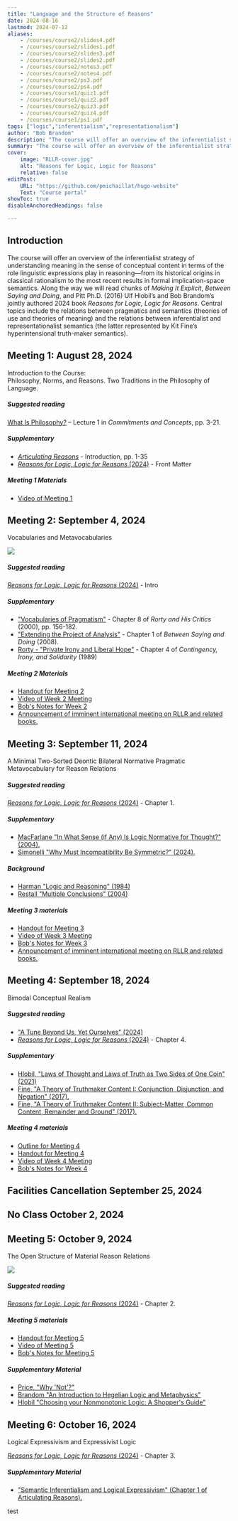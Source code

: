 ```yaml
---
title: "Language and the Structure of Reasons"
date: 2024-08-16
lastmod: 2024-07-12
aliases: 
    - /courses/course2/slides4.pdf
    - /courses/course2/slides1.pdf
    - /courses/course2/slides3.pdf
    - /courses/course2/slides2.pdf
    - /courses/course2/notes3.pdf
    - /courses/course2/notes4.pdf
    - /courses/course2/ps3.pdf
    - /courses/course2/ps4.pdf
    - /courses/course1/quiz1.pdf
    - /courses/course1/quiz2.pdf
    - /courses/course2/quiz3.pdf
    - /courses/course2/quiz4.pdf
    - /courses/course1/ps1.pdf
tags: ["logic","inferentialism","representationalism"]
author: "Bob Brandom"
description: "The course will offer an overview of the inferentialist strategy of understanding meaning in the sense of conceptual content in terms of the role linguistic expressions play in reasoning." 
summary: "The course will offer an overview of the inferentialist strategy of understanding meaning in the sense of conceptual content in terms of the role linguistic expressions play in reasoning—from its historical origins in classical rationalism to the most recent results in formal implication-space semantics. Along the way we will read chunks of *Making It Explicit*, *Between Saying and Doing*, and Pitt Ph.D. (2016) Ulf Hlobil’s and Bob Brandom’s jointly authored 2024 book *Reasons for Logic, Logic for Reasons*." 
cover:
    image: "RLLR-cover.jpg"
    alt: "Reasons for Logic, Logic for Reasons"
    relative: false
editPost:
    URL: "https://github.com/pmichaillat/hugo-website"
    Text: "Course portal"
showToc: true
disableAnchoredHeadings: false

---
```


## Introduction

The course will offer an overview of the inferentialist strategy of understanding meaning in the sense of conceptual content in terms of the role linguistic expressions play in reasoning—from its historical origins in classical rationalism to the most recent results in formal implication-space semantics. Along the way we will read chunks of *Making It Explicit*, *Between Saying and Doing*, and Pitt Ph.D. (2016) Ulf Hlobil’s and Bob Brandom’s jointly authored 2024 book *Reasons for Logic, Logic for Reasons*. Central topics include the relations between pragmatics and semantics (theories of use and theories of meaning) and the relations between inferentialist and representationalist semantics (the latter represented by Kit Fine’s hyperintensional truth-maker semantics).

## Meeting 1: August 28, 2024

Introduction to the Course: <br>
Philosophy, Norms, and Reasons. Two Traditions in the Philosophy of Language.

##### Suggested reading

[What Is Philosophy?](meeting1/Commitments.pdf) – Lecture 1 in *Commitments and Concepts*, pp. 3-21.

##### Supplementary

+ [*Articulating Reasons*](meeting1/Articulating.pdf) - Introduction, pp. 1-35
+ [*Reasons for Logic, Logic for Reasons* (2024)](meeting1/RLLR-front.pdf) - Front Matter

##### Meeting 1 Materials

+ [Video of Meeting 1](https://pitt.hosted.panopto.com/Panopto/Pages/Viewer.aspx?id=b3bfdf63-32dd-4111-baf1-b20501213162)

## Meeting 2: September 4, 2024

Vocabularies and Metavocabularies

![](meeting2/Pragmatic.png)

##### Suggested reading

[*Reasons for Logic, Logic for Reasons* (2024)](meeting2/RLLR-intro.pdf) - Intro

##### Supplementary

+ ["Vocabularies of Pragmatism"](meeting2/Brandom-Rorty.pdf) - Chapter 8 of *Rorty and His Critics* (2000), pp. 156-182.
+ ["Extending the Project of Analysis"](meeting2/BSD.pdf) - Chapter 1 of *Between Saying and Doing* (2008).
+ [Rorty - "Private Irony and Liberal Hope"](meeting2/Rorty-CIS.pdf) - Chapter 4 of *Contingency, Irony, and Solidarity* (1989)

##### Meeting 2 Materials

+ [Handout for Meeting 2](meeting2/Week2-notes.pdf)
+ [Video of Week 2 Meeting](https://pitt.hosted.panopto.com/Panopto/Pages/Viewer.aspx?id=a09ca9db-7580-4936-b56a-b1e2017eeb72)
+ [Bob's Notes for Week 2](meeting2/Week2-notes.pdf)
+ [Announcement of imminent international meeting on RLLR and related books.](https://sce-cse.recherche.usherbrooke.ca/2024-annual-booklaunch/)

## Meeting 3: September 11, 2024

A Minimal Two-Sorted Deontic Bilateral Normative Pragmatic Metavocabulary for Reason Relations

##### Suggested reading

[*Reasons for Logic, Logic for Reasons* (2024)](meeting3/RLLR-1.pdf) - Chapter 1.

##### Supplementary

+ [MacFarlane "In What Sense (if Any) Is Logic Normative for Thought?" (2004).](meeting3/Macfarlane.pdf)
+ [Simonelli "Why Must Incompatibility Be Symmetric?" (2024).](meeting3/Simonelli.pdf)

##### Background

+ [Harman "Logic and Reasoning" (1984)](meeting3/Harman.pdf)
+ [Restall "Multiple Conclusions" (2004)](meeting3/Restall.pdf)

##### Meeting 3 materials

+ [Handout for Meeting 3](meeting3/Week3-notes.pdf)
+ [Video of Week 3 Meeting](https://pitt.hosted.panopto.com/Panopto/Pages/Viewer.aspx?id=565f3290-5e6b-4645-808a-b1e80160d139)
+ [Bob's Notes for Week 3](meeting3/Week3-notes.pdf)
+ [Announcement of imminent international meeting on RLLR and related books.](https://sce-cse.recherche.usherbrooke.ca/2024-annual-booklaunch/)

## Meeting 4: September 18, 2024

Bimodal Conceptual Realism

##### Suggested reading

+ ["A Tune Beyond Us, Yet Ourselves" (2024)](meeting4/Brandom-ATBUYO.pdf)
+ [*Reasons for Logic, Logic for Reasons* (2024)](meeting4/RLLR-4.pdf) - Chapter 4.

##### Supplementary

+ [Hlobil, "Laws of Thought and Laws of Truth as Two Sides of One Coin" (2021)](meeting4/Hlobil-Laws.pdf)
+ [Fine, "A Theory of Truthmaker Content I: Conjunction, Disjunction, and Negation" (2017).](meeting4/Fine-TM1.pdf)
+ [Fine, "A Theory of Truthmaker Content II: Subject-Matter, Common Content, Remainder and Ground" (2017).](meeting4/Fine-TM2.pdf)

##### Meeting 4 materials

+ [Outline for Meeting 4](meeting4/Week4-outline.pdf)
+ [Handout for Meeting 4](meeting4/Week4-handout.pdf)
+ [Video of Week 4 Meeting](https://pitt.hosted.panopto.com/Panopto/Pages/Viewer.aspx?id=5d842cdc-dc45-4724-967e-b1ef01514a47)
+ [Bob's Notes for Week 4](meeting4/Week4-notes.pdf)

## Facilities Cancellation September 25, 2024

## No Class October 2, 2024

## Meeting 5: October 9, 2024

The Open Structure of Material Reason Relations

![](meeting5/Explicitator.jpg)

##### Suggested reading

[*Reasons for Logic, Logic for Reasons* (2024)](meeting3/RLLR-1.pdf) - Chapter 2.

##### Meeting 5 materials

+ [Handout for Meeting 5](meeting5/Week5-handout.pdf)
+ [Video of Meeting 5](https://pitt.hosted.panopto.com/Panopto/Pages/Viewer.aspx?id=584cfd9a-c499-48cf-b975-b205011dbc1a)
+ [Bob's Notes for Meeting 5](meeting5/Week5-notes.pdf)

##### Supplementary Material

+ [Price, "Why 'Not'?"](meeting5/Price-WN.pdf)
+ [Brandom "An Introduction to Hegelian Logic and Metaphysics"](meeting5/Brandom-UOSTN.pdf)
+ [Hlobil "Choosing your Nonmonotonic Logic: A Shopper's Guide"](meeting5/Hlobil-NL.pdf)

## Meeting 6: October 16, 2024

Logical Expressivism and Expressivist Logic

[*Reasons for Logic, Logic for Reasons* (2024)](meeting6/RLLR-3.pdf) - Chapter 3.

##### Supplementary Material

+ ["Semantic Inferentialism and Logical Expressivism" (Chapter 1 of Articulating Reasons).](meeting6/Brandom-AR.pdf)

test
